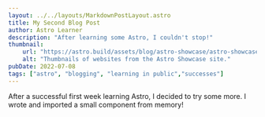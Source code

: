 ```yaml
---
layout: ../../layouts/MarkdownPostLayout.astro
title: My Second Blog Post
author: Astro Learner
description: "After learning some Astro, I couldn't stop!"
thumbnail: 
    url: "https://astro.build/assets/blog/astro-showcase/astro-showcase-screenshot.jpg"
    alt: "Thumbnails of websites from the Astro Showcase site."
pubDate: 2022-07-08
tags: ["astro", "blogging", "learning in public","successes"]
---
```

After a successful first week learning Astro, I decided to try some more. I wrote and imported a small component from memory!